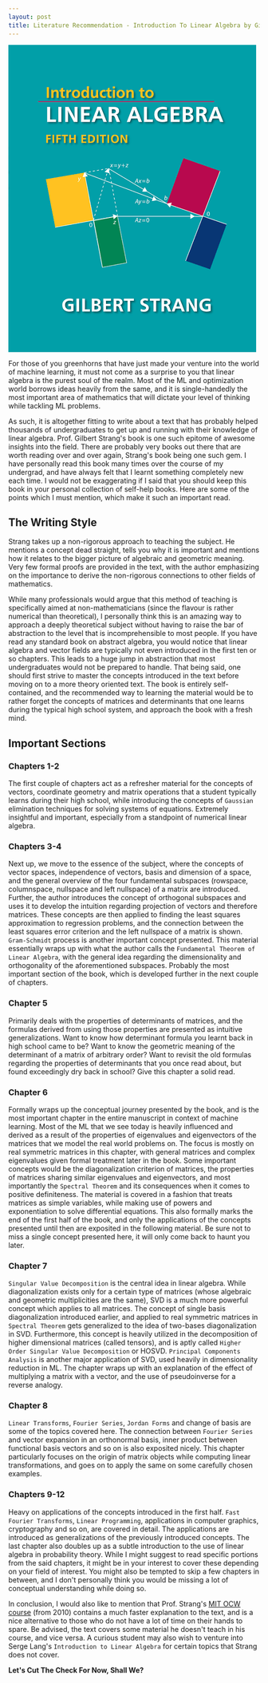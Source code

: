 ```yaml
---
layout:	post
title: Literature Recommendation - Introduction To Linear Algebra by Gilbert Strang
---
```


<a href="//wellesleypublishers.com" target="_blank">
	<img align = "middle" src = "/assets/ILAGS.png">
</a>

For those of you greenhorns that have just made your venture into the world of machine learning, it must not come as a surprise to you that linear algebra is the purest soul of the realm. Most of the ML and optimization world borrows ideas heavily from the same, and it is single-handedly the most important area of mathematics that will dictate your level of thinking while tackling ML problems.

As such, it is altogether fitting to write about a text that has probably helped thousands of undergraduates to get up and running with their knowledge of linear algebra. Prof. Gilbert Strang's book is one such epitome of awesome insights into the field. There are probably very books out there that are worth reading over and over again, Strang's book being one such gem. I have personally read this book many times over the course of my undergrad, and have always felt that I learnt something completely new each time. I would not be exaggerating if I said that you should keep this book in your personal collection of self-help books. Here are some of the points which I must mention, which make it such an important read.

## The Writing Style
Strang takes up a non-rigorous approach to teaching the subject. He mentions a concept dead straight, tells you why it is important and mentions how it relates to the bigger picture of algebraic and geometric meaning. Very few formal proofs are provided in the text, with the author emphasizing on the importance to derive the non-rigorous connections to other fields of mathematics. 

While many professionals would argue that this method of teaching is specifically aimed at non-mathematicians (since the flavour is rather numerical than theoretical), I personally think this is an amazing way to approach a deeply theoretical subject without having to raise the bar of abstraction to the level that is incomprehensible to most people. If you have read any standard book on abstract algebra, you would notice that linear algebra and vector fields are typically not even introduced in the first ten or so chapters. This leads to a huge jump in abstraction that most undergraduates would not be prepared to handle. That being said, one should first strive to master the concepts introduced in the text before moving on to a more theory oriented text. The book is entirely self-contained, and the recommended way to learning the material would be to rather forget the concepts of matrices and determinants that one learns during the typical high school system, and approach the book with a fresh mind.

## Important Sections

### Chapters 1-2

The first couple of chapters act as a refresher material for the concepts of vectors, coordinate geometry and matrix operations that a student typically learns during their high school, while introducing the concepts of `Gaussian` elimination techniques for solving systems of equations. Extremely insightful and important, especially from a standpoint of numerical linear algebra.

### Chapters 3-4

Next up, we move to the essence of the subject, where the concepts of vector spaces, independence of vectors, basis and dimension of a space, and the general overview of the four fundamental subspaces (rowspace, columnspace, nullspace and left nullspace) of a matrix are introduced. Further, the author introduces the concept of orthogonal subspaces and uses it to develop the intuition regarding projection of vectors and therefore matrices. These concepts are then applied to finding the least squares approximation to regression problems, and the connection between the least squares error criterion and the left nullspace of a matrix is shown. `Gram-Schmidt` process is another important concept presented. This material essentially wraps up with what the author calls the `Fundamental Theorem of Linear Algebra`, with the general idea regarding the dimensionality and orthogonality of the aforementioned subspaces. Probably the most important section of the book, which is developed further in the next couple of chapters.

### Chapter 5

Primarily deals with the properties of determinants of matrices, and the formulas derived from using those properties are presented as intuitive generalizations. Want to know how determinant formula you learnt back in high school came to be? Want to know the geometric meaning of the determinant of a matrix of arbitrary order? Want to revisit the old formulas regarding the properties of determinants that you once read about, but found exceedingly dry back in school? Give this chapter a solid read.

### Chapter 6

Formally wraps up the conceptual journey presented by the book, and is the most important chapter in the entire manuscript in context of machine learning. Most of the ML that we see today is heavily influenced and derived as a result of the properties of eigenvalues and eigenvectors of the matrices that we model the real world problems on. The focus is mostly on real symmetric matrices in this chapter, with general matrices and complex eigenvalues given formal treatment later in the book. Some important concepts would be the diagonalization criterion of matrices, the properties of matrices sharing similar eigenvalues and eigenvectors, and most importantly the `Spectral Theorem` and its consequences when it comes to positive definiteness. The material is covered in a fashion that treats matrices as simple variables, while making use of powers and exponentiation to solve differential equations. This also formally marks the end of the first half of the book, and only the applications of the concepts presented until then are exposited in the following material. Be sure not to miss a single concept presented here, it will only come back to haunt you later.

### Chapter 7

`Singular Value Decomposition` is the central idea in linear algebra. While diagonalization exists only for a certain type of matrices (whose algebraic and geometric multiplicities are the same), SVD is a much more powerful concept which applies to all matrices. The concept of single basis diagonalization introduced earlier, and applied to real symmetric matrices in `Spectral Theorem` gets generalized to the idea of two-bases diagonalization in SVD. Furthermore, this concept is heavily utilized in the decomposition of higher dimensional matrices (called tensors), and is aptly called `Higher Order Singular Value Decomposition` or HOSVD. `Principal Components Analysis` is another major application of SVD, used heavily in dimensionality reduction in ML. The chapter wraps up with an explanation of the effect of multiplying a matrix with a vector, and the use of pseudoinverse for a reverse analogy.

### Chapter 8
`Linear Transforms`, `Fourier Series`, `Jordan Forms` and change of basis are some of the topics covered here. The connection between `Fourier Series` and vector expansion in an orthonormal basis, inner product between functional basis vectors and so on is also exposited nicely. This chapter particularly focuses on the origin of matrix objects while computing linear transformations, and goes on to apply the same on some carefully chosen examples.

### Chapters 9-12

Heavy on applications of the concepts introduced in the first half. `Fast Fourier Transforms`, `Linear Programming`, applications in computer graphics, cryptography and so on, are covered in detail. The applications are introduced as generalizations of the previously introduced concepts.  The last chapter also doubles up as a subtle introduction to the use of linear algebra in probability theory. While I might suggest to read specific portions from the said chapters, it might be in your interest to cover these depending on your field of interest. You might also be tempted to skip a few chapters in between, and I don't personally think you would be missing a lot of conceptual understanding while doing so.


In conclusion, I would also like to mention that Prof. Strang's [MIT OCW course](https://ocw.mit.edu/courses/mathematics/18-06-linear-algebra-spring-2010/index.htm) (from 2010) contains a much faster explanation to the text, and is a nice alternative to those who do not have a lot of time on their hands to spare. Be advised, the text covers some material he doesn't teach in his course, and vice versa. A curious student may also wish to venture into Serge Lang's `Introduction to Linear Algebra` for certain topics that Strang does not cover.

**Let's Cut The Check For Now, Shall We?**